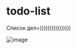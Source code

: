 # todo-list
Список дел=))))))))))))))))

![image](https://user-images.githubusercontent.com/100778917/163336432-93090167-2da0-4263-8931-0f27ba2f720c.png)

